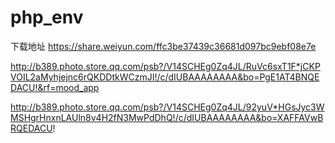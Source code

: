 # php_env

下载地址
https://share.weiyun.com/ffc3be37439c36681d097bc9ebf08e7e

http://b389.photo.store.qq.com/psb?/V14SCHEg0Zq4JL/RuVc6sxT1F*jCKPVOIL2aMyhjejnc6rQKDDtkWCzmJI!/c/dIUBAAAAAAAA&bo=PgE1AT4BNQEDACU!&rf=mood_app


http://b389.photo.store.qq.com/psb?/V14SCHEg0Zq4JL/92yuV*HGsJyc3WMSHgrHnxnLAUln8v4H2fN3MwPdDhQ!/c/dIUBAAAAAAAA&bo=XAFFAVwBRQEDACU!
